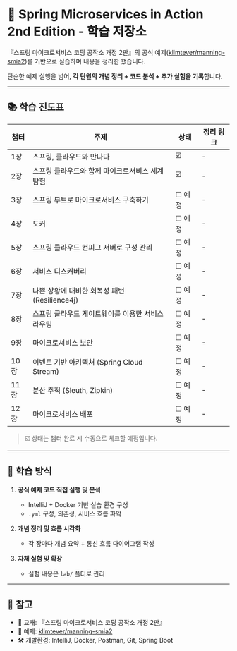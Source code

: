 # 🌱 Spring Microservices in Action 2nd Edition - 학습 저장소

『스프링 마이크로서비스 코딩 공작소 개정 2판』의 공식 예제([klimtever/manning-smia2](https://github.com/klimtever/manning-smia2))를 기반으로 실습하며 내용을 정리한 했습니다.

단순한 예제 실행을 넘어, **각 단원의 개념 정리 + 코드 분석 + 추가 실험을 기록**합니다.

---

## 📚 학습 진도표

| 챕터 | 주제 | 상태 | 정리 링크 |
|------|------|------|-----------|
| 1장 | 스프링, 클라우드와 만나다 | ☑️ | - |
| 2장 | 스프링 클라우드와 함께 마이크로서비스 세계 탐험 | ☑️ | - |
| 3장 | 스프링 부트로 마이크로서비스 구축하기 | ☐ 예정 | - |
| 4장 | 도커 | ☐ 예정 | - |
| 5장 | 스프링 클라우드 컨피그 서버로 구성 관리 | ☐ 예정 | - |
| 6장 | 서비스 디스커버리 | ☐ 예정 | - |
| 7장 | 나쁜 상황에 대비한 회복성 패턴 (Resilience4j) | ☐ 예정 | - |
| 8장 | 스프링 클라우드 게이트웨이를 이용한 서비스 라우팅 | ☐ 예정 | - |
| 9장 | 마이크로서비스 보안 | ☐ 예정 | - |
| 10장 | 이벤트 기반 아키텍처 (Spring Cloud Stream) | ☐ 예정 | - |
| 11장 | 분산 추적 (Sleuth, Zipkin) | ☐ 예정 | - |
| 12장 | 마이크로서비스 배포 | ☐ 예정 | - |

> ☑️ 상태는 챕터 완료 시 수동으로 체크할 예정입니다.

---

## 🧠 학습 방식

1. **공식 예제 코드 직접 실행 및 분석**
   - IntelliJ + Docker 기반 실습 환경 구성
   - `.yml` 구성, 의존성, 서비스 흐름 파악

2. **개념 정리 및 흐름 시각화**
   - 각 장마다 개념 요약 + 통신 흐름 다이어그램 작성

3. **자체 실험 및 확장**
   - 실험 내용은 `lab/` 폴더로 관리

---

## 📝 참고

- 📕 교재: 『스프링 마이크로서비스 코딩 공작소 개정 2판』
- 🧪 예제: [klimtever/manning-smia2](https://github.com/klimtever/manning-smia2)
- 🛠 개발환경: IntelliJ, Docker, Postman, Git, Spring Boot
